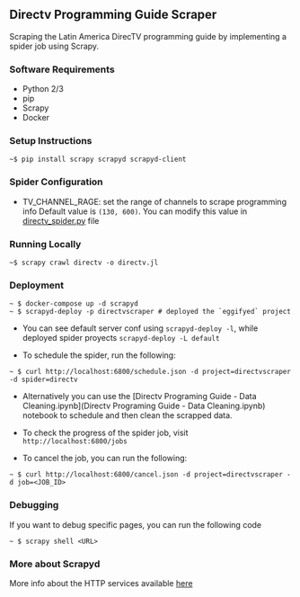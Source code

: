 ## Directv Programming Guide Scraper

Scraping the Latin America DirecTV programming guide by implementing a spider job using Scrapy.

### Software Requirements

* Python 2/3
* pip
* Scrapy
* Docker

### Setup Instructions

```
~$ pip install scrapy scrapyd scrapyd-client
```

### Spider Configuration

* TV_CHANNEL_RAGE: set the range of channels to scrape programming info Default value is `(130, 600)`. You can modify this value in [directv_spider.py](directvscraper/spiders/directv_spider.py) file

### Running Locally

```
~$ scrapy crawl directv -o directv.jl
```

### Deployment

```
~ $ docker-compose up -d scrapyd
~ $ scrapyd-deploy -p directvscraper # deployed the `eggifyed` project
```

* You can see default server conf using `scrapyd-deploy -l`, while deployed spider proyects `scrapyd-deploy -L default`

* To schedule the spider, run the following:

```
~ $ curl http://localhost:6800/schedule.json -d project=directvscraper -d spider=directv
```

* Alternatively you can use the [Directv Programing Guide - Data Cleaning.ipynb](Directv Programing Guide - Data Cleaning.ipynb) notebook to schedule and then clean the scrapped data.

* To check the progress of the spider job, visit `http://localhost:6800/jobs`

* To cancel the job, you can run the following:

```
~ $ curl http://localhost:6800/cancel.json -d project=directvscraper -d job=<JOB_ID>
```

### Debugging

If you want to debug specific pages, you can run the following code

```
~ $ scrapy shell <URL>
```

### More about Scrapyd

More info about the HTTP services available [here](https://doc.scrapy.org/en/0.12/topics/scrapyd.html)

